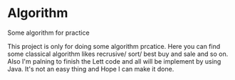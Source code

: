 # Algorithm
Some algorithm for practice

This project is only for doing some algorithm prcatice.
Here you can find some classical algorithm likes recrusive/ sort/ best buy and sale and so on.
Also I'm palning to finish the Lett code and all will be implement by using Java.
It's not an easy thing and Hope I can make it done.
